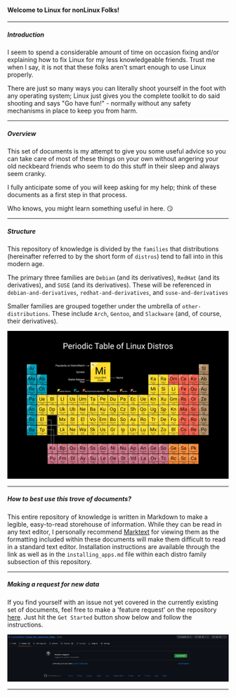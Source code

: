 #### Welcome to Linux for nonLinux Folks!

---

##### Introduction

I seem to spend a considerable amount of time on occasion fixing and/or explaining how to fix Linux for my less knowledgeable friends. Trust me when I say, it is not that these folks aren't smart enough to use Linux properly. 

There are just so many ways you can literally shoot yourself in the foot with any operating system; Linux just gives you the complete toolkit to do said shooting and says "Go have fun!" - normally without any safety mechanisms in place to keep you from harm. 

---

##### Overview

This set of documents is my attempt to give you some useful advice so you can take care of most of these things on your own without angering your old neckbeard friends who seem to do this stuff in their sleep and always seem cranky. 

I fully anticipate some of you will keep asking for my help; think of these documents as a first step in that process. 

Who knows, you might learn something useful in here. :smirk:

---

##### Structure

This repository of knowledge is divided by the `families` that distributions (hereinafter referred to by the short form of `distros`) tend to fall into in this modern age.

The primary three families are `Debian` (and its derivatives), `RedHat` (and its  derivatives), and `SUSE` (and its derivatives). These will be referenced in `debian-and-derivatives`, `redhat-and-derivatives`, and `suse-and-derivatives`

Smaller families are grouped together under the umbrella of `other-distributions`. These include `Arch`, `Gentoo`, and `Slackware` (and, of course, their derivatives).



![](./images/periodic-table-of-distro.png)

---

##### How to best use this trove of documents?

This entire repository of knowledge is written in Markdown to make a legible, easy-to-read storehouse of information. While they can be read in any text editor, I personally recommend [Marktext](https://github.com/marktext/marktext) for viewing them as the formatting included within these documents will make them difficult to read in a standard text editor. Installation instructions are available through the link as well as in the `installing_apps.md` file within each distro family subsection of this repository.

---

##### Making a request for new data

If you find yourself with an issue not yet covered in the currently existing set of documents, feel free to make a 'feature request' on the repository [here](https://github.com/UncleTallest/Linux_for_nonLinux_folks/issues/new/choose). Just hit the `Get Started` button show below and follow the instructions. 

![](./images/feature-request.png)

---





